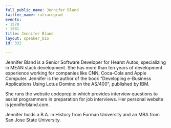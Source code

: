 ```yaml
---
full_public_name: Jennifer Bland
twitter_name: ratracegrad
events:
- 1578
- 1581
title: Jennifer Bland
layout: speaker_bio
id: 332

---
```

Jennifer Bland is a Senior Software Developer for Hearst Autos, specializing in MEAN stack development. She has more than ten years of development experience working for companies like CNN, Coca-Cola and Apple Computer. Jennifer is the author of the book “Developing e-Business Applications Using Lotus Domino on the AS/400", published by IBM.

She runs the website codeprep.io which provides interview questions to assist programmers in preparation for job interviews. Her personal website is jenniferbland.com.

Jennifer holds a B.A. in History from Furman University and an MBA from San Jose State University.
